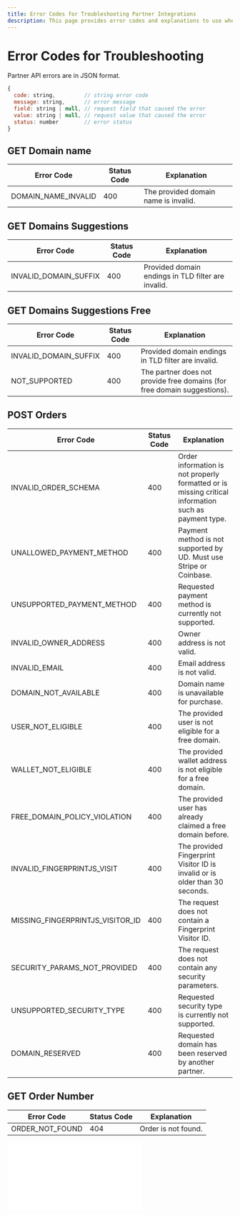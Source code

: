 ```yaml
---
title: Error Codes for Troubleshooting Partner Integrations
description: This page provides error codes and explanations to use when troubleshooting the partner API endpoints.
---
```


# Error Codes for Troubleshooting

Partner API errors are in JSON format.

```javascript
{
  code: string,         // string error code
  message: string,      // error message
  field: string | null, // request field that caused the error
  value: string | null, // request value that caused the error
  status: number        // error status
}
```

## GET Domain name

| Error Code                  | Status Code | Explanation                          |
| --------------------------- | - | ----------------------------------- |
| DOMAIN\_NAME\_INVALID | 400 | The provided domain name is invalid. |

## GET Domains Suggestions

| Error Code                    | Status Code | Explanation                              |
| ----------------------------- | - | --------------------------------------- |
| INVALID\_DOMAIN\_SUFFIX | 400 | Provided domain endings in TLD filter are invalid. |

## GET **Domains Suggestions Free**

| Error Code                    | Status Code | Explanation                                                               |
| ----------------------------- | - | ------------------------------------------------------------------------ |
| INVALID\_DOMAIN\_SUFFIX | 400 | Provided domain endings in TLD filter are invalid.                                  |
| NOT\_SUPPORTED          | 400 | The partner does not provide free domains (for free domain suggestions). |

## POST **Orders**

| Error Code | Status Code | Explanation |
| - | - | - |
| INVALID\_ORDER\_SCHEMA | 400 | Order information is not properly formatted or is missing critical information such as payment type. |
| UNALLOWED\_PAYMENT\_METHOD | 400 | Payment method is not supported by UD. Must use Stripe or Coinbase. |
| UNSUPPORTED\_PAYMENT\_METHOD | 400 | Requested payment method is currently not supported. |
| INVALID\_OWNER\_ADDRESS | 400 | Owner address is not valid. |
| INVALID\_EMAIL | 400 | Email address is not valid. |
| DOMAIN\_NOT\_AVAILABLE | 400 | Domain name is unavailable for purchase. |
| USER\_NOT\_ELIGIBLE | 400 | The provided user is not eligible for a free domain. |
| WALLET\_NOT\_ELIGIBLE | 400 | The provided wallet address is not eligible for a free domain. |
| FREE\_DOMAIN\_POLICY\_VIOLATION | 400 | The provided user has already claimed a free domain before. |
| INVALID\_FINGERPRINTJS\_VISIT | 400 | The provided Fingerprint Visitor ID is invalid or is older than 30 seconds. |
| MISSING\_FINGERPRINTJS\_VISITOR\_ID | 400 | The request does not contain a Fingerprint Visitor ID. |
| SECURITY\_PARAMS\_NOT\_PROVIDED | 400 | The request does not contain any security parameters. |
| UNSUPPORTED\_SECURITY\_TYPE | 400 | Requested security type is currently not supported. |
| DOMAIN\_RESERVED | 400 | Requested domain has been reserved by another partner. |

## GET **Order Number**

| Error Code              | Status Code | Explanation         |
| ----------------------- | - | ------------------ |
| ORDER\_NOT\_FOUND | 404 | Order is not found. |

<embed src="/snippets/_discord.md" />
